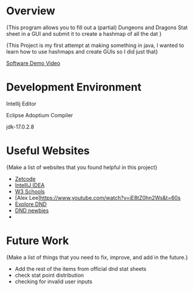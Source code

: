 # Overview


{This program allows you to fill out a (partial) Dungeons and Dragons Stat sheet in a GUI and submit it to create a hashmap of all the dat }

{This Project is my first attempt at making something in java, I wanted to learn how to use hashmaps and create GUIs so I did just that}


[Software Demo Video](https://youtu.be/opKbS0GYeQk)

# Development Environment

Intellij Editor

Eclipse Adoptium Compiler

jdk-17.0.2.8

# Useful Websites

{Make a list of websites that you found helpful in this project}
* [Zetcode](https://zetcode.com/java/hashmap/)
* [IntelliJ IDEA](https://www.youtube.com/watch?v=mf2-MOl0VXY)
* [W3 Schools](https://www.w3schools.com/java/java_classes.asp)
* [Alex Lee]https://www.youtube.com/watch?v=iE8tZ0hn2Ws&t=60s
* [Explore DND](https://explorednd.com/dnd-races/)
* [DND newbies](https://www.dndnewbies.com/wp-content/uploads/2020/08/2019-11-11_1702-compressed.png)
* 

# Future Work

{Make a list of things that you need to fix, improve, and add in the future.}
* Add the rest of the items from official dnd stat sheets
* check stat point distribution
* checking for invalid user inputs
